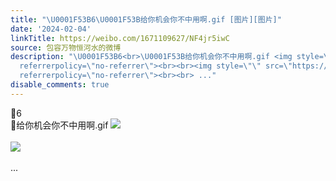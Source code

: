 ```yaml
---
title: "\U0001F53B6\U0001F53B给你机会你不中用啊.gif [图片][图片]"
date: '2024-02-04'
linkTitle: https://weibo.com/1671109627/NF4jr5iwC
source: 包容万物恒河水的微博
description: "\U0001F53B6<br>\U0001F53B给你机会你不中用啊.gif <img style=\"\" src=\"https://tvax1.sinaimg.cn/large/639b1bfbgy1hmhzpvsm4fj20zu0ltgo8.jpg\"
  referrerpolicy=\"no-referrer\"><br><br><img style=\"\" src=\"https://tvax1.sinaimg.cn/large/639b1bfbgy1hmhzpw2qzoj20zu1ax7a5.jpg\"
  referrerpolicy=\"no-referrer\"><br><br> ..."
disable_comments: true
---
```

🔻6<br>🔻给你机会你不中用啊.gif <img style="" src="https://tvax1.sinaimg.cn/large/639b1bfbgy1hmhzpvsm4fj20zu0ltgo8.jpg" referrerpolicy="no-referrer"><br><br><img style="" src="https://tvax1.sinaimg.cn/large/639b1bfbgy1hmhzpw2qzoj20zu1ax7a5.jpg" referrerpolicy="no-referrer"><br><br> ...